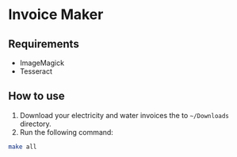 # Invoice Maker

## Requirements

- ImageMagick
- Tesseract

## How to use

1. Download your electricity and water invoices the to `~/Downloads` directory.
2. Run the following command:

```sh
make all
```
